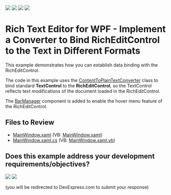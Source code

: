 <!-- default badges list -->
![](https://img.shields.io/endpoint?url=https://codecentral.devexpress.com/api/v1/VersionRange/128607769/24.2.1%2B)
[![](https://img.shields.io/badge/Open_in_DevExpress_Support_Center-FF7200?style=flat-square&logo=DevExpress&logoColor=white)](https://supportcenter.devexpress.com/ticket/details/E2794)
[![](https://img.shields.io/badge/📖_How_to_use_DevExpress_Examples-e9f6fc?style=flat-square)](https://docs.devexpress.com/GeneralInformation/403183)
[![](https://img.shields.io/badge/💬_Leave_Feedback-feecdd?style=flat-square)](#does-this-example-address-your-development-requirementsobjectives)
<!-- default badges end -->

# Rich Text Editor for WPF - Implement a Converter to Bind RichEditControl to the Text in Different Formats


This example demonstrates how you can establish data binding with the RichEditControl.

The code in this example uses the [ContentToPlainTextConverter](https://docs.devexpress.com/WPF/DevExpress.Xpf.RichEdit.ContentToPlainTextConverter) class to bind standard **TextControl** to the **RichEditControl**, so the TextControl reflects text modifications of the document loaded in the RichEditControl.

The [BarManager](https://docs.devexpress.com/WPF/DevExpress.Xpf.Bars.BarManager) component is added to enable the hover menu feature of the RichEditControl.

## Files to Review

* [MainWindow.xaml](./CS/BindingConverter/MainWindow.xaml) (VB: [MainWindow.xaml](./VB/BindingConverter/MainWindow.xaml))
* [MainWindow.xaml.cs](./CS/BindingConverter/MainWindow.xaml.cs) (VB: [MainWindow.xaml.vb](./VB/BindingConverter/MainWindow.xaml.vb))


<!-- feedback -->
## Does this example address your development requirements/objectives?

[<img src="https://www.devexpress.com/support/examples/i/yes-button.svg"/>](https://www.devexpress.com/support/examples/survey.xml?utm_source=github&utm_campaign=wpf-richedit-bind-richeditcontrol-to-text-in-different-formats&~~~was_helpful=yes) [<img src="https://www.devexpress.com/support/examples/i/no-button.svg"/>](https://www.devexpress.com/support/examples/survey.xml?utm_source=github&utm_campaign=wpf-richedit-bind-richeditcontrol-to-text-in-different-formats&~~~was_helpful=no)

(you will be redirected to DevExpress.com to submit your response)
<!-- feedback end -->
